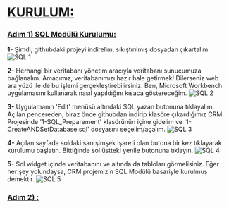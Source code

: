 <u><h1><strong>KURULUM:</strong></h1></u>

<u><h3><strong>Adım 1) SQL Modülü Kurulumu:</strong></h3></u>

<strong>1-</strong> Şimdi, githubdaki projeyi indirelim, sıkıştırılmış dosyadan çıkartalım.
![SQL 1](https://github.com/user-attachments/assets/d90eab1f-8543-4c58-a3e1-c39d0ded4a25)



<strong>2-</strong> Herhangi bir veritabanı yönetim aracıyla veritabanı sunucumuza bağlanalım. Amacımız, veritabanımızı hazır hale getirmek! Dilerseniz web ara yüzü ile de bu işlemi gerçekleştirebilirsiniz. Ben, Microsoft Workbench uygulamasını kullanarak nasıl yapıldığını kısaca göstereceğim.
![SQL 2](https://github.com/user-attachments/assets/7a83079d-0416-4457-aa49-c46998f1c018)



<strong>3-</strong> Uygulamanın 'Edit' menüsü altındaki SQL yazan butonuna tıklayalım. Açılan pencereden, biraz önce githubdan indirip klasöre çıkardığımız CRM Projesinde '1-SQL_Preparement' klasörünün içine gidelim ve '1-CreateANDSetDatabase.sql' dosyasını seçelim/açalım.
![SQL 3](https://github.com/user-attachments/assets/3746fe29-9287-408e-a74a-6924e1554bba)



<strong>4-</strong> Açılan sayfada soldaki sarı şimşek işareti olan butona bir kez tıklayarak kurulumu başlatın. Bittiğinde sol üstteki yenile butonuna tıklayın.
![SQL 4](https://github.com/user-attachments/assets/fbd38105-ed21-4627-b12a-f881e3ea9b94)



<strong>5-</strong> Sol widget içinde veritabanını ve altında da tabloları görmelisiniz. Eğer her şey yolundaysa, CRM projemizin SQL Modülü basariyle kurulmuş demektir.
![SQL 5](https://github.com/user-attachments/assets/9f7408d4-ab9e-4d59-b60c-4eddc00f21cd)





<u><h3><strong>Adım 2) :</strong></h3></u>
